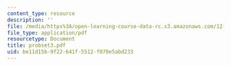 ```yaml
---
content_type: resource
description: ''
file: /media/https%3A/open-learning-course-data-rc.s3.amazonaws.com/12-005-applications-of-continuum-mechanics-to-earth-atmospheric-and-planetary-sciences-spring-2006/be11d15b9f22641f5512f070e5abd233_probset3.pdf
file_type: application/pdf
resourcetype: Document
title: probset3.pdf
uid: be11d15b-9f22-641f-5512-f070e5abd233
---
```

